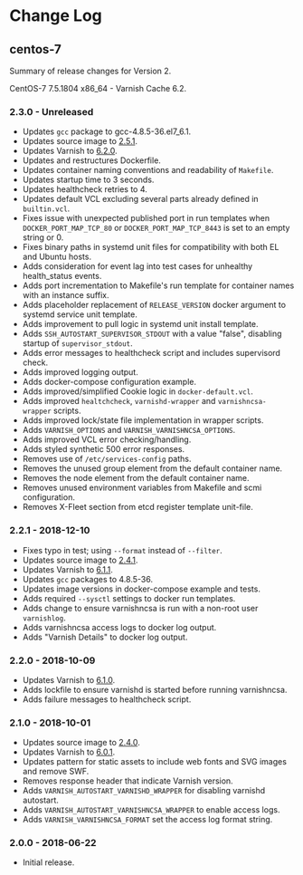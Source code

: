 # Change Log

## centos-7

Summary of release changes for Version 2.

CentOS-7 7.5.1804 x86_64 - Varnish Cache 6.2.

### 2.3.0 - Unreleased

- Updates `gcc` package to gcc-4.8.5-36.el7_6.1.
- Updates source image to [2.5.1](https://github.com/jdeathe/centos-ssh/releases/tag/2.5.1).
- Updates Varnish to [6.2.0](https://github.com/varnishcache/varnish-cache/blob/varnish-6.2.0/doc/changes.rst).
- Updates and restructures Dockerfile.
- Updates container naming conventions and readability of `Makefile`.
- Updates startup time to 3 seconds.
- Updates healthcheck retries to 4.
- Updates default VCL excluding several parts already defined in `builtin.vcl`.
- Fixes issue with unexpected published port in run templates when `DOCKER_PORT_MAP_TCP_80` or `DOCKER_PORT_MAP_TCP_8443` is set to an empty string or 0.
- Fixes binary paths in systemd unit files for compatibility with both EL and Ubuntu hosts.
- Adds consideration for event lag into test cases for unhealthy health_status events.
- Adds port incrementation to Makefile's run template for container names with an instance suffix.
- Adds placeholder replacement of `RELEASE_VERSION` docker argument to systemd service unit template.
- Adds improvement to pull logic in systemd unit install template.
- Adds `SSH_AUTOSTART_SUPERVISOR_STDOUT` with a value "false", disabling startup of `supervisor_stdout`.
- Adds error messages to healthcheck script and includes supervisord check.
- Adds improved logging output.
- Adds docker-compose configuration example.
- Adds improved/simplified Cookie logic in `docker-default.vcl`.
- Adds improved `healtchcheck`, `varnishd-wrapper` and `varnishncsa-wrapper` scripts.
- Adds improved lock/state file implementation in wrapper scripts.
- Adds `VARNISH_OPTIONS` and `VARNISH_VARNISHNCSA_OPTIONS`.
- Adds improved VCL error checking/handling.
- Adds styled synthetic 500 error responses.
- Removes use of `/etc/services-config` paths.
- Removes the unused group element from the default container name.
- Removes the node element from the default container name.
- Removes unused environment variables from Makefile and scmi configuration.
- Removes X-Fleet section from etcd register template unit-file.

### 2.2.1 - 2018-12-10

- Fixes typo in test; using `--format` instead of `--filter`.
- Updates source image to [2.4.1](https://github.com/jdeathe/centos-ssh/releases/tag/2.4.1).
- Updates Varnish to [6.1.1](https://github.com/varnishcache/varnish-cache/blob/varnish-6.1.1/doc/changes.rst).
- Updates `gcc` packages to 4.8.5-36.
- Updates image versions in docker-compose example and tests.
- Adds required `--sysctl` settings to docker run templates.
- Adds change to ensure varnishncsa is run with a non-root user `varnishlog`.
- Adds varnishncsa access logs to docker log output.
- Adds "Varnish Details" to docker log output.

### 2.2.0 - 2018-10-09

- Updates Varnish to [6.1.0](https://github.com/varnishcache/varnish-cache/blob/varnish-6.1.0/doc/changes.rst).
- Adds lockfile to ensure varnishd is started before running varnishncsa.
- Adds failure messages to healthcheck script.

### 2.1.0 - 2018-10-01

- Updates source image to [2.4.0](https://github.com/jdeathe/centos-ssh/releases/tag/2.4.0).
- Updates Varnish to [6.0.1](https://github.com/varnishcache/varnish-cache/blob/varnish-6.0.1/doc/changes.rst).
- Updates pattern for static assets to include web fonts and SVG images and remove SWF.
- Removes response header that indicate Varnish version.
- Adds `VARNISH_AUTOSTART_VARNISHD_WRAPPER` for disabling varnishd autostart.
- Adds `VARNISH_AUTOSTART_VARNISHNCSA_WRAPPER` to enable access logs.
- Adds `VARNISH_VARNISHNCSA_FORMAT` set the access log format string.

### 2.0.0 - 2018-06-22

- Initial release.